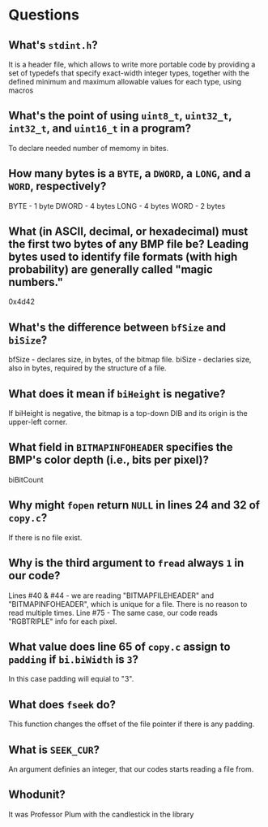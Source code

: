 # Questions

## What's `stdint.h`?

It is a header file, which allows to write more portable code by providing a set of typedefs that specify exact-width integer types, together with the defined minimum and maximum allowable values for each type, using macros

## What's the point of using `uint8_t`, `uint32_t`, `int32_t`, and `uint16_t` in a program?

To declare needed number of memomy in bites.

## How many bytes is a `BYTE`, a `DWORD`, a `LONG`, and a `WORD`, respectively?

BYTE - 1 byte
DWORD - 4 bytes
LONG - 4 bytes
WORD - 2 bytes

## What (in ASCII, decimal, or hexadecimal) must the first two bytes of any BMP file be? Leading bytes used to identify file formats (with high probability) are generally called "magic numbers."

0x4d42

## What's the difference between `bfSize` and `biSize`?

bfSize - declares size, in bytes, of the bitmap file.
biSize - declaries size, also in bytes, required by the structure of a file.

## What does it mean if `biHeight` is negative?

If biHeight is negative, the bitmap is a top-down DIB and its origin is the upper-left corner.

## What field in `BITMAPINFOHEADER` specifies the BMP's color depth (i.e., bits per pixel)?

biBitCount

## Why might `fopen` return `NULL` in lines 24 and 32 of `copy.c`?

If there is no file exist.

## Why is the third argument to `fread` always `1` in our code?

Lines #40 & #44 - we are reading "BITMAPFILEHEADER" and "BITMAPINFOHEADER", which is unique for a file. There is no reason to read multiple times.
Line #75 - The same case, our code reads "RGBTRIPLE" info for each pixel.

## What value does line 65 of `copy.c` assign to `padding` if `bi.biWidth` is `3`?

In this case padding will equial to "3".

## What does `fseek` do?

This function changes the offset of the file pointer if there is any padding.

## What is `SEEK_CUR`?

An argument definies an integer, that our codes starts reading a file from.

## Whodunit?

It was Professor Plum with the candlestick in the library